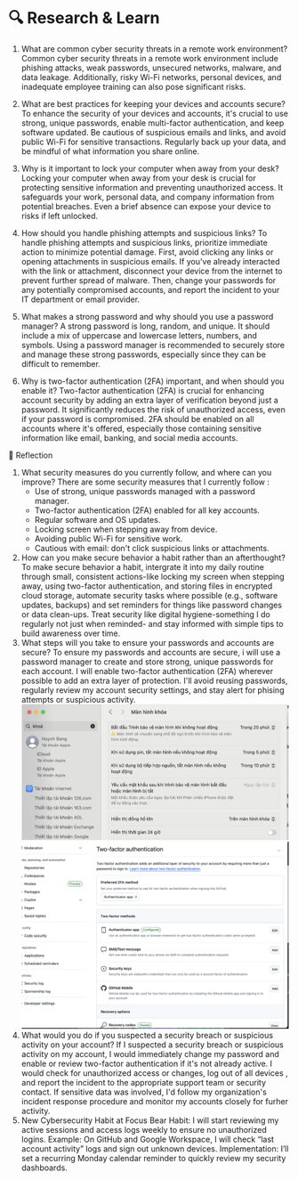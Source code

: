 # 🔍 Research & Learn

1. What are common cyber security threats in a remote work environment?
    Common cyber security threats in a remote work environment include phishing attacks, weak passwords, unsecured networks, malware, and data leakage. Additionally, risky Wi-Fi networks, personal devices, and inadequate employee training can also pose significant risks.

2. What are best practices for keeping your devices and accounts secure?
    To enhance the security of your devices and accounts, it's crucial to use strong, unique passwords, enable multi-factor authentication, and keep software updated. Be cautious of suspicious emails and links, and avoid public Wi-Fi for sensitive transactions. Regularly back up your data, and be mindful of what information you share online.

3. Why is it important to lock your computer when away from your desk?
    Locking your computer when away from your desk is crucial for protecting sensitive information and preventing unauthorized access. It safeguards your work, personal data, and company information from potential breaches. Even a brief absence can expose your device to risks if left unlocked.

4. How should you handle phishing attempts and suspicious links?
    To handle phishing attempts and suspicious links, prioritize immediate action to minimize potential damage. First, avoid clicking any links or opening attachments in suspicious emails. If you've already interacted with the link or attachment, disconnect your device from the internet to prevent further spread of malware. Then, change your passwords for any potentially compromised accounts, and report the incident to your IT department or email provider.

5. What makes a strong password and why should you use a password manager?
    A strong password is long, random, and unique. It should include a mix of uppercase and lowercase letters, numbers, and symbols. Using a password manager is recommended to securely store and manage these strong passwords, especially since they can be difficult to remember.

6. Why is two-factor authentication (2FA) important, and when should you enable it?
    Two-factor authentication (2FA) is crucial for enhancing account security by adding an extra layer of verification beyond just a password. It significantly reduces the risk of unauthorized access, even if your password is compromised. 2FA should be enabled on all accounts where it's offered, especially those containing sensitive information like email, banking, and social media accounts.

📝 Reflection

1. What security measures do you currently follow, and where can you improve?
There are some security measures that I currently follow :
    - Use of strong, unique passwords managed with a password manager.
    - Two-factor authentication (2FA) enabled for all key accounts.
    - Regular software and OS updates.
    - Locking screen when stepping away from device.
    - Avoiding public Wi-Fi for sensitive work.
    - Cautious with email: don't click suspicious links or attachments.
2. How can you make secure behavior a habit rather than an afterthought?
    To make secure behavior a habit, intergrate it into my daily routine through small, consistent actions-like locking my screen when stepping away, using two-factor authentication, and storing files in encrypted cloud storage, automate security tasks where possible (e.g., software updates, backups) and set reminders for things like password changes or data clean-ups. Treat security like digital hygiene-something I do regularly not just when reminded- and stay informed with simple tips to build awareness over time.
3. What steps will you take to ensure your passwords and accounts are secure?
    To ensure my passwords and accounts are secure, i will use a password manager to create and store strong, unique passwords for each account. I will enable two-factor authentication (2FA) wherever possible to add an extra layer of protection. I'll avoid reusing passwords, regularly review my account security settings, and stay alert for phising attempts or suspicious activity.
    ![Screenshot for lock screen](lockscreen_mac.png)
    ![Enable 2FA for Git](2fa_Git.png)
4. What would you do if you suspected a security breach or suspicious activity on your account?
    If I suspected a security breach or suspicious activity on my account, I would immediately change my password and enable or review two-factor authentication if it's not already active. I would check for unauthorized access or changes, log out of all devices , and report the incident to the appropriate support team or security contact. If sensitive data was involved, I'd follow my organization's incident response procedure and monitor my accounts closely for furher activity.
5. New Cybersecurity Habit at Focus Bear
    Habit: I will start reviewing my active sessions and access logs weekly to ensure no unauthorized logins.
    Example: On GitHub and Google Workspace, I will check “last account activity” logs and sign out unknown devices.
    Implementation: I’ll set a recurring Monday calendar reminder to quickly review my security dashboards.
